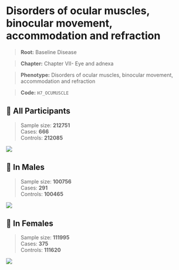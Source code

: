 # Disorders of ocular muscles, binocular movement, accommodation and refraction

> **Root:** Baseline Disease  

> **Chapter:** Chapter VII- Eye and adnexa  

> **Phenotype:** Disorders of ocular muscles, binocular movement, accommodation and refraction  

> **Code:** `H7_OCUMUSCLE`

## 🧪 All Participants  
> Sample size: **212751**  
> Cases: **666**  
> Controls: **212085**
<img src="/Disease/Figures/ALL/Baseline/H7_OCUMUSCLE.png"/>
<CsvTable src="/Disease_Data/ALL/Baseline/LG_H7_OCUMUSCLE.csv" label="🔍 View full results" />

## 👨 In Males  
> Sample size: **100756**  
> Cases: **291**  
> Controls: **100465**
<img src="/Disease/Figures/Male/Baseline/H7_OCUMUSCLE.png"/>
<CsvTable src="/Disease_Data/Male/Baseline/LG_H7_OCUMUSCLE.csv" label="🔍 View full results" />

## 👩 In Females  
> Sample size: **111995**  
> Cases: **375**  
> Controls: **111620**
<img src="/Disease/Figures/Female/Baseline/H7_OCUMUSCLE.png"/>
<CsvTable src="/Disease_Data/Female/Baseline/LG_H7_OCUMUSCLE.csv" label="🔍 View full results" />
